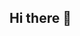 ## Hi there 👋
    
<!--
**0Rohan-0/0Rohan-0** is a ✨ _special_ ✨ repository because its `README.md` (this file) appears on your GitHub profile.

Here are some ideas to get you started:

- 🔭 I’m currently working on ...
- 🌱 I’m currently learning ...
- 👯 I’m looking to collaborate on ...
- 🤔 I’m looking for help with ...
- 💬 Ask me about ... what you like
- 📫 How to reach me: ...
- 😄 Pronouns: ...
- ⚡ Fun fact: ... I want to lear
-->
